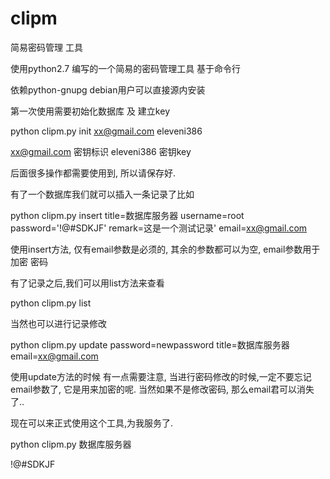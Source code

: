 clipm
=====

简易密码管理 工具


使用python2.7 编写的一个简易的密码管理工具 基于命令行

依赖python-gnupg debian用户可以直接源内安装

第一次使用需要初始化数据库 及 建立key


python clipm.py init xx@gmail.com eleveni386

xx@gmail.com 密钥标识
eleveni386   密钥key

后面很多操作都需要使用到, 所以请保存好.

有了一个数据库我们就可以插入一条记录了比如

python clipm.py insert title=数据库服务器 username=root password='!@#SDKJF' remark=这是一个测试记录' email=xx@gmail.com

使用insert方法, 仅有email参数是必须的, 其余的参数都可以为空, email参数用于加密 密码

有了记录之后,我们可以用list方法来查看

python clipm.py list

当然也可以进行记录修改

python clipm.py update password=newpassword title=数据库服务器 email=xx@gmail.com

使用update方法的时候 有一点需要注意, 当进行密码修改的时候,一定不要忘记email参数了, 它是用来加密的呢.
当然如果不是修改密码, 那么email君可以消失了..

现在可以来正式使用这个工具,为我服务了.

python clipm.py 数据库服务器 

!@#SDKJF

